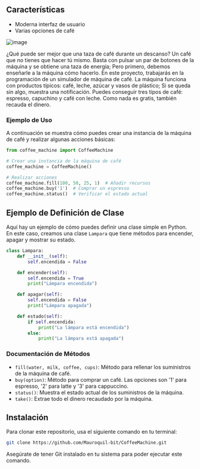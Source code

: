 ## Características
- Moderna interfaz de usuario
- Varias opciones de café

![image](https://github.com/Mauroquil-bit/CoffeeMachine/assets/75552002/824034d5-b236-40b9-814d-7a1687954eff)


¿Qué puede ser mejor que una taza de café durante un descanso? Un café que no tienes que hacer tú mismo. Basta con pulsar un par de botones de la máquina y se obtiene una taza de energía; Pero primero, debemos enseñarle a la máquina cómo hacerlo. En este proyecto, trabajarás en la programación de un simulador de máquina de café. La máquina funciona con productos típicos: café, leche, azúcar y vasos de plástico; Si se queda sin algo, muestra una notificación. Puedes conseguir tres tipos de café: espresso, capuchino y café con leche. Como nada es gratis, también recauda el dinero.

### Ejemplo de Uso

A continuación se muestra cómo puedes crear una instancia de la máquina de café y realizar algunas acciones básicas:

```python
from coffee_machine import CoffeeMachine

# Crear una instancia de la máquina de café
coffee_machine = CoffeeMachine()

# Realizar acciones
coffee_machine.fill(100, 50, 25, 1)  # Añadir recursos
coffee_machine.buy('1')  # Comprar un espresso
coffee_machine.status()  # Verificar el estado actual
```

## Ejemplo de Definición de Clase

Aquí hay un ejemplo de cómo puedes definir una clase simple en Python. En este caso, creamos una clase `Lampara` que tiene métodos para encender, apagar y mostrar su estado.

```python
class Lampara:
    def __init__(self):
        self.encendida = False

    def encender(self):
        self.encendida = True
        print("Lámpara encendida")

    def apagar(self):
        self.encendida = False
        print("Lámpara apagada")

    def estado(self):
        if self.encendida:
            print("La lámpara está encendida")
        else:
            print("La lámpara está apagada")
```


### Documentación de Métodos

- `fill(water, milk, coffee, cups)`: Método para rellenar los suministros de la máquina de café.
- `buy(option)`: Método para comprar un café. Las opciones son '1' para espresso, '2' para latte y '3' para cappuccino.
- `status()`: Muestra el estado actual de los suministros de la máquina.
- `take()`: Extrae todo el dinero recaudado por la máquina.

## Instalación

Para clonar este repositorio, usa el siguiente comando en tu terminal:

```bash
git clone https://github.com/Mauroquil-bit/CoffeeMachine.git
```
Asegúrate de tener Git instalado en tu sistema para poder ejecutar este comando.

